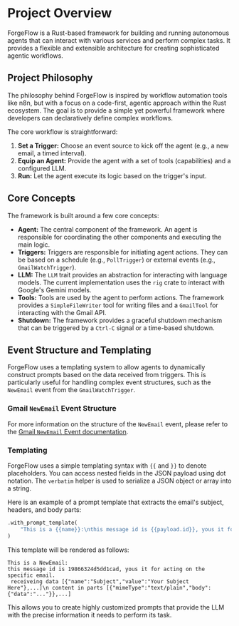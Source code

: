 # Project Overview

ForgeFlow is a Rust-based framework for building and running autonomous agents that can interact with various services and perform complex tasks. It provides a flexible and extensible architecture for creating sophisticated agentic workflows.

## Project Philosophy

The philosophy behind ForgeFlow is inspired by workflow automation tools like n8n, but with a focus on a code-first, agentic approach within the Rust ecosystem. The goal is to provide a simple yet powerful framework where developers can declaratively define complex workflows.

The core workflow is straightforward:
1.  **Set a Trigger:** Choose an event source to kick off the agent (e.g., a new email, a timed interval).
2.  **Equip an Agent:** Provide the agent with a set of tools (capabilities) and a configured LLM.
3.  **Run:** Let the agent execute its logic based on the trigger's input.

## Core Concepts

The framework is built around a few core concepts:

*   **Agent:** The central component of the framework. An agent is responsible for coordinating the other components and executing the main logic.
*   **Triggers:** Triggers are responsible for initiating agent actions. They can be based on a schedule (e.g., `PollTrigger`) or external events (e.g., `GmailWatchTrigger`).
*   **LLM:** The `LLM` trait provides an abstraction for interacting with language models. The current implementation uses the `rig` crate to interact with Google's Gemini models.
*   **Tools:** Tools are used by the agent to perform actions. The framework provides a `SimpleFileWriter` tool for writing files and a `GmailTool` for interacting with the Gmail API.
*   **Shutdown:** The framework provides a graceful shutdown mechanism that can be triggered by a `Ctrl-C` signal or a time-based shutdown.

## Event Structure and Templating

ForgeFlow uses a templating system to allow agents to dynamically construct prompts based on the data received from triggers. This is particularly useful for handling complex event structures, such as the `NewEmail` event from the `GmailWatchTrigger`.

### Gmail `NewEmail` Event Structure

For more information on the structure of the `NewEmail` event, please refer to the [Gmail `NewEmail` Event documentation](./events/gmail_event.md).

### Templating

ForgeFlow uses a simple templating syntax with `{{` and `}}` to denote placeholders. You can access nested fields in the JSON payload using dot notation. The `verbatim` helper is used to serialize a JSON object or array into a string.

Here is an example of a prompt template that extracts the email's subject, headers, and body parts:

```rust
.with_prompt_template(
    "This is a {{name}}:\nthis message id is {{payload.id}}, yous it for acting on the specific email.\n receiveing data {{verbatim payload.payload.headers}}\n content in parts {{verbatim payload.payload.parts}}".to_string(),
)
```

This template will be rendered as follows:

```
This is a NewEmail:
this message id is 19866324d5dd1cad, yous it for acting on the specific email.
 receiveing data [{"name":"Subject","value":"Your Subject Here"},...]\n content in parts [{"mimeType":"text/plain","body":{"data":"..."}},...]
```

This allows you to create highly customized prompts that provide the LLM with the precise information it needs to perform its task.
